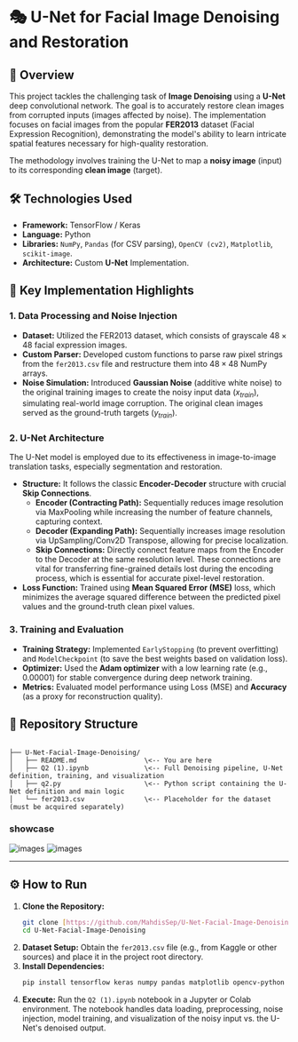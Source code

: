 # 🎭 U-Net for Facial Image Denoising and Restoration

## 📝 Overview
This project tackles the challenging task of **Image Denoising** using a **U-Net** deep convolutional network. The goal is to accurately restore clean images from corrupted inputs (images affected by noise). The implementation focuses on facial images from the popular **FER2013** dataset (Facial Expression Recognition), demonstrating the model's ability to learn intricate spatial features necessary for high-quality restoration.

The methodology involves training the U-Net to map a **noisy image** (input) to its corresponding **clean image** (target).

## 🛠️ Technologies Used
* **Framework:** TensorFlow / Keras
* **Language:** Python
* **Libraries:** `NumPy`, `Pandas` (for CSV parsing), `OpenCV (cv2)`, `Matplotlib`, `scikit-image`.
* **Architecture:** Custom **U-Net** Implementation.

## 🎯 Key Implementation Highlights

### 1. Data Processing and Noise Injection
* **Dataset:** Utilized the FER2013 dataset, which consists of grayscale $48 \times 48$ facial expression images.
* **Custom Parser:** Developed custom functions to parse raw pixel strings from the `fer2013.csv` file and restructure them into $48 \times 48$ NumPy arrays.
* **Noise Simulation:** Introduced **Gaussian Noise** (additive white noise) to the original training images to create the noisy input data ($x_{train}$), simulating real-world image corruption. The original clean images served as the ground-truth targets ($y_{train}$).

### 2. U-Net Architecture
The U-Net model is employed due to its effectiveness in image-to-image translation tasks, especially segmentation and restoration.

* **Structure:** It follows the classic **Encoder-Decoder** structure with crucial **Skip Connections**.
    * **Encoder (Contracting Path):** Sequentially reduces image resolution via MaxPooling while increasing the number of feature channels, capturing context.
    * **Decoder (Expanding Path):** Sequentially increases image resolution via UpSampling/Conv2D Transpose, allowing for precise localization.
    * **Skip Connections:** Directly connect feature maps from the Encoder to the Decoder at the same resolution level. These connections are vital for transferring fine-grained details lost during the encoding process, which is essential for accurate pixel-level restoration.
* **Loss Function:** Trained using **Mean Squared Error (MSE)** loss, which minimizes the average squared difference between the predicted pixel values and the ground-truth clean pixel values.

### 3. Training and Evaluation
* **Training Strategy:** Implemented `EarlyStopping` (to prevent overfitting) and `ModelCheckpoint` (to save the best weights based on validation loss).
* **Optimizer:** Used the **Adam optimizer** with a low learning rate (e.g., $0.00001$) for stable convergence during deep network training.
* **Metrics:** Evaluated model performance using Loss (MSE) and **Accuracy** (as a proxy for reconstruction quality).

## 📂 Repository Structure

```

├── U-Net-Facial-Image-Denoising/
│   ├── README.md                 \<-- You are here
│   ├── Q2 (1).ipynb              \<-- Full Denoising pipeline, U-Net definition, training, and visualization
│   ├── q2.py                     \<-- Python script containing the U-Net definition and main logic
│   └── fer2013.csv               \<-- Placeholder for the dataset (must be acquired separately)

````

### showcase

![images](https://github.com/MahdisSep/U-Net-Facial-Image-Denoising/blob/main/results/results1.png)
![images](https://github.com/MahdisSep/U-Net-Facial-Image-Denoising/blob/main/results/results2.png)

-----

## ⚙️ How to Run

1.  **Clone the Repository:**
    ```bash
    git clone [https://github.com/MahdisSep/U-Net-Facial-Image-Denoising.git]
    cd U-Net-Facial-Image-Denoising
    ```
2.  **Dataset Setup:** Obtain the `fer2013.csv` file (e.g., from Kaggle or other sources) and place it in the project root directory.
3.  **Install Dependencies:**
    ```bash
    pip install tensorflow keras numpy pandas matplotlib opencv-python
    ```
4.  **Execute:** Run the `Q2 (1).ipynb` notebook in a Jupyter or Colab environment. The notebook handles data loading, preprocessing, noise injection, model training, and visualization of the noisy input vs. the U-Net's denoised output.


